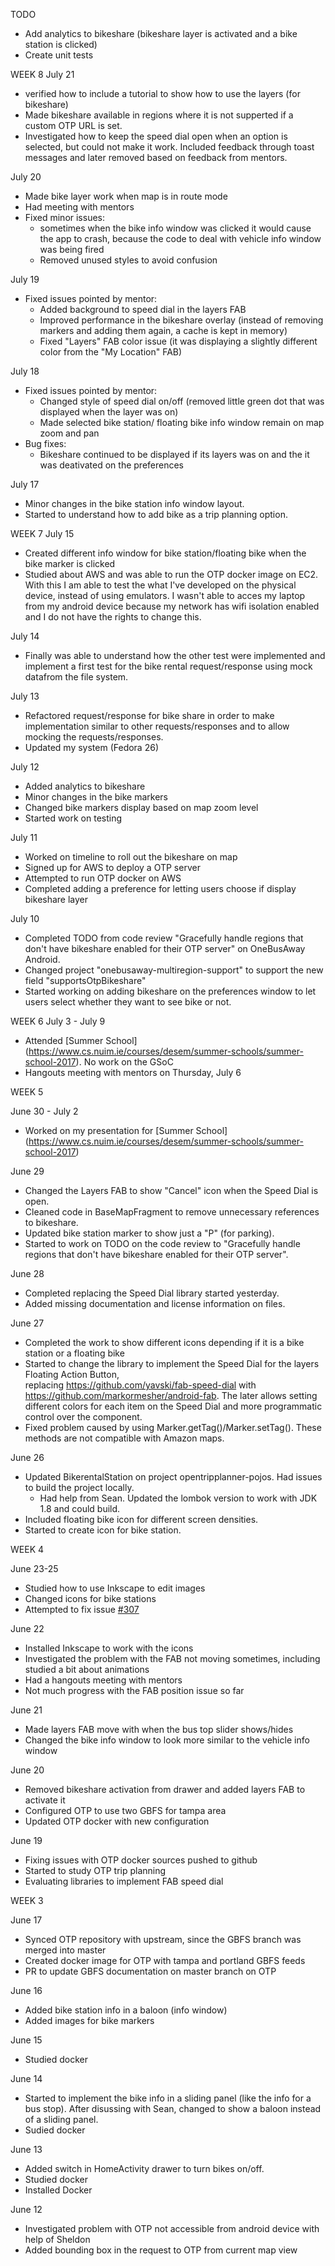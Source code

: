 TODO
- Add analytics to bikeshare (bikeshare layer is activated and a bike station is clicked)
- Create unit tests

WEEK 8
July 21
- verified how to include a tutorial to show how to use the layers (for bikeshare)
- Made bikeshare available in regions where it is not supperted if a custom OTP URL is set.
- Investigated how to keep the speed dial open when an option is selected, but could not make it work. 
Included feedback through toast messages and later removed based on feedback from mentors.

July 20
- Made bike layer work when map is in route mode
- Had meeting with mentors
- Fixed minor issues:
  - sometimes when the bike info window was clicked it would cause the app to crash, because the 
  code to deal with vehicle info window was being fired
  - Removed unused styles to avoid confusion

July 19
- Fixed issues pointed by mentor:
  - Added background to speed dial in the layers FAB
  - Improved performance in the bikeshare overlay (instead of removing markers 
  and adding them again, a cache is kept in memory)
  - Fixed "Layers" FAB color issue (it was displaying a slightly different color from the 
  "My Location" FAB)

July 18
- Fixed issues pointed by mentor:
  - Changed style of speed dial on/off (removed little green dot that was displayed when the layer 
  was on)
  - Made selected bike station/ floating bike info window remain on map zoom and pan
- Bug fixes:
  - Bikeshare continued to be displayed if its layers was on and the it was deativated on the 
  preferences
  
July 17
- Minor changes in the bike station info window layout.
- Started to understand how to add bike as a trip planning option.

WEEK 7
July 15
- Created different info window for bike station/floating bike when the bike marker is clicked
- Studied about AWS and was able to run the OTP docker image on EC2. With this I am able to test the
what I've developed on the physical device, instead of using emulators. I wasn't able to acces my 
laptop from my android device because my network has wifi isolation enabled and I do not have the 
rights to change this.

July 14
- Finally was able to understand how the other test were implemented and implement a first test for 
the bike rental request/response using mock datafrom the file system.
 
July 13
- Refactored request/response for bike share in order to make implementation similar to other 
requests/responses and to allow mocking the requests/responses.
- Updated my system (Fedora 26)

July 12
- Added analytics to bikeshare
- Minor changes in the bike markers
- Changed bike markers display based on map zoom level
- Started work on testing

July 11
- Worked on timeline to roll out the bikeshare on map
- Signed up for AWS to deploy a OTP server
- Attempted to run OTP docker on AWS
- Completed adding a preference for letting users choose if display bikeshare layer

July 10
- Completed TODO from code review "Gracefully handle regions that don't have bikeshare enabled for 
their OTP server" on OneBusAway Android.
- Changed project "onebusaway-multiregion-support" to support the new field "supportsOtpBikeshare"
- Started working on adding bikeshare on the preferences window to let users select whether they 
want to see bike or not.

WEEK 6
July 3 - July 9
- Attended [Summer School] (https://www.cs.nuim.ie/courses/desem/summer-schools/summer-school-2017). 
No work on the GSoC
- Hangouts meeting with mentors on Thursday, July 6

WEEK 5

June 30 - July 2
- Worked on my presentation for [Summer School] (https://www.cs.nuim.ie/courses/desem/summer-schools/summer-school-2017)

June 29
- Changed the Layers FAB to show "Cancel" icon when the Speed Dial is open.
- Cleaned code in BaseMapFragment to remove unnecessary references to bikeshare.
- Updated bike station marker to show just a "P" (for parking).
- Started to work on TODO on the code review to "Gracefully handle regions that don't have bikeshare 
enabled for their OTP server".

June 28
- Completed replacing the Speed Dial library started yesterday.
- Added missing documentation and license information on files.

June 27
- Completed the work to show different icons depending if it is a bike station or a floating bike
- Started to change the library to implement the Speed Dial for the layers Floating Action Button,  
replacing https://github.com/yavski/fab-speed-dial with https://github.com/markormesher/android-fab. 
The later allows setting different colors for each item on the Speed Dial and more programmatic 
control over the component.
- Fixed problem caused by using Marker.getTag()/Marker.setTag(). These methods are not compatible 
with Amazon maps.

June 26
- Updated BikerentalStation on project opentripplanner-pojos. Had issues to build the project locally. 
    - Had help from Sean. Updated the lombok version to work with JDK 1.8 and could build.
- Included floating bike icon for different screen densities.
- Started to create icon for bike station.

WEEK 4

June 23-25
- Studied how to use Inkscape to edit images
- Changed icons for bike stations
- Attempted to fix issue [#307](https://github.com/OneBusAway/onebusaway-android/issues/307)

June 22
- Installed Inkscape to work with the icons
- Investigated the problem with the FAB not moving sometimes, including studied a bit about animations
- Had a hangouts meeting with mentors
- Not much progress with the FAB position issue so far

June 21
- Made layers FAB move with when the bus top slider shows/hides
- Changed the bike info window to look more similar to the vehicle info window

June 20
- Removed bikeshare activation from drawer and added layers FAB to activate it
- Configured OTP to use two GBFS for tampa area
- Updated OTP docker with new configuration

June 19
- Fixing issues with OTP docker sources pushed to github
- Started to study OTP trip planning
- Evaluating libraries to implement FAB speed dial


WEEK 3

June 17
- Synced OTP repository with upstream, since the GBFS branch was merged into master
- Created docker image for OTP with tampa and portland GBFS feeds
- PR to update GBFS documentation on master branch on OTP

June 16
- Added bike station info in a baloon (info window)
- Added images for bike markers

June 15
- Studied docker

June 14
- Started to implement the bike info in a sliding panel (like the info for a bus stop). After 
disussing with Sean, changed to show a baloon instead of a sliding panel.
- Sudied docker

June 13
- Added switch in HomeActivity drawer to turn bikes on/off.
- Studied docker
- Installed Docker


June 12
- Investigated problem with OTP not accessible from android device with help of Sheldon
- Added bounding box in the request to OTP from current map view
